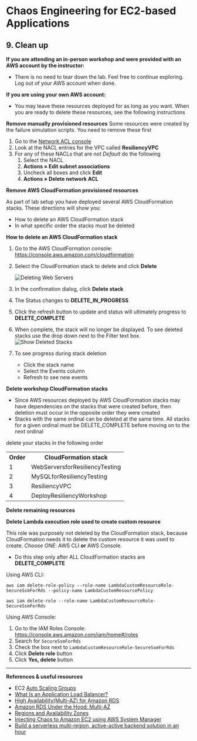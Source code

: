 # Chaos Engineering for EC2-based Applications

## 9. Clean up

<b>If you are attending an in-person workshop and were provided with an AWS account by the instructor:</b>

* There is no need to tear down the lab. Feel free to continue exploring. Log out of your AWS account when done.

<b>If you are using your own AWS account:</b>

* You may leave these resources deployed for as long as you want. When you are ready to delete these resources, see the following instructions

<b>Remove manually provisioned resources</b>
Some resources were created by the failure simulation scripts. You need to remove these first

1. Go to the <a href="https://us-east-2.console.aws.amazon.com/vpc/home?region=us-east-2#acls:">Network ACL console</a>
2. Look at the NACL entries for the VPC called <b>ResiliencyVPC</b>
3. For any of these NACLs that are <i>not Default</i> do the following
    1. Select the NACL
    2. <b>Actions » Edit subnet associations</b>
    3. Uncheck all boxes and click <b>Edit</b>
    4. <b>Actions » Delete network ACL</b>


**Remove AWS CloudFormation provisioned resources**

As part of lab setup you have deployed several AWS CloudFormation stacks. These directions will show you:

* How to delete an AWS CloudFormation stack
* In what specific order the stacks must be deleted

**How to delete an AWS CloudFormation stack**

1. Go to the AWS CloudFormation console: https://console.aws.amazon.com/cloudformation
2. Select the CloudFormation stack to delete and click <b>Delete</b>

    ![Deleting Web Servers](https://www.wellarchitectedlabs.com/Reliability/300_Testing_for_Resiliency_of_EC2_RDS_and_S3/Images/DeletingWebServers.png)

3. In the confirmation dialog, click <b>Delete stack</b>
4. The Status changes to <b>DELETE_IN_PROGRESS</b>
5. Click the refresh button to update and status will ultimately progress to <b>DELETE_COMPLETE</b>
6. When complete, the stack will no longer be displayed. To see deleted stacks use the drop down next to the Filter text box.
    ![Show Deleted Stacks](https://www.wellarchitectedlabs.com/Reliability/300_Testing_for_Resiliency_of_EC2_RDS_and_S3/Images/ShowDeletedStacks.png)

7. To see progress during stack deletion
    * Click the stack name
    * Select the Events column
    * Refresh to see new events

**Delete workshop CloudFormation stacks**
* Since AWS resources deployed by AWS CloudFormation stacks may have dependencies on the stacks that were created before, then deletion must occur in the opposite order they were created
* Stacks with the same ordinal can be deleted at the same time. All stacks for a given ordinal must be DELETE_COMPLETE before moving on to the next ordinal

delete your stacks in the following order
<table>
  <tr>
    <th>Order</th>
    <th>CloudFormation stack</th>
  </tr>
  <tr>
    <td>1</td>
    <td>WebServersforResiliencyTesting</td>
  </tr>
  <tr>
    <td>2</td>
    <td>MySQLforResiliencyTesting</td>
  </tr>
  <tr>
  <td>3</td>
  <td>ResiliencyVPC</td>
  </tr>
  <tr>
  <td>4</td>
  <td>DeployResiliencyWorkshop</td>
  </tr>
</table>

**Delete remaining resources**

<b>Delete Lambda execution role used to create custom resource</b>

This role was purposely not deleted by the CloudFormation stack, because CloudFormation needs it to delete the custom resource it was used to create. <i>Choose ONE</i>: AWS CLI <b>or</b> AWS Console.

* Do this step only after ALL CloudFormation stacks are <b>DELETE_COMPLETE</b>

Using AWS CLI:

```
aws iam delete-role-policy --role-name LambdaCustomResourceRole-SecureSsmForRds --policy-name LambdaCustomResourcePolicy

aws iam delete-role --role-name LambdaCustomResourceRole-SecureSsmForRds
```

Using AWS Console:

1. Go to the IAM Roles Console: https://console.aws.amazon.com/iam/home#/roles
2. Search for `SecureSsmForRds`
3. Check the box next to `LambdaCustomResourceRole-SecureSsmForRds`
4. Click <b>Delete role</b> button
5. Click <b>Yes, delete</b> button



<hr>

**References & useful resources**

* EC2 <a href="https://docs.aws.amazon.com/autoscaling/ec2/userguide/AutoScalingGroup.html">Auto Scaling Groups</a>
* <a href="https://docs.aws.amazon.com/elasticloadbalancing/latest/application/introduction.html">What Is an Application Load Balancer?</a>
* <a href="https://docs.aws.amazon.com/AmazonRDS/latest/UserGuide/Concepts.MultiAZ.html">High Availability(Multi-AZ) for Amazon RDS</a>
* <a href="https://aws.amazon.com/blogs/database/amazon-rds-under-the-hood-multi-az/">Amazon RDS Under the Hood: Multi-AZ</a>
* <a href="https://docs.aws.amazon.com/AmazonRDS/latest/UserGuide/Concepts.RegionsAndAvailabilityZones.html">Regions and Availability Zones</a>
* <a href="https://medium.com/@adhorn/injecting-chaos-to-amazon-ec2-using-amazon-system-manager-ca95ee7878f5">Injecting Chaos to Amazon EC2 using AWS System Manager</a>
* <a href="https://read.acloud.guru/building-a-serverless-multi-region-active-active-backend-36f28bed4ecf">Build a serverless multi-region, active-active backend solution in an hour</a>